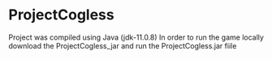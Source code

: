 # ProjectCogless
Project was compiled using Java (jdk-11.0.8)
In order to run the game locally download the ProjectCogless_jar and run the ProjectCogless.jar fiile
